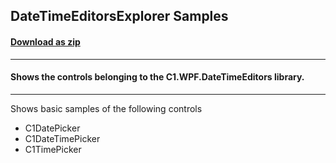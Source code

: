 ## DateTimeEditorsExplorer Samples
#### [Download as zip](https://downgit.github.io/#/home?url=https://github.com/GrapeCity/ComponentOne-WPF-Samples/tree/master/NET_5/DateTimeEditors/DateTimeEditorsExplorer)
____
#### Shows the controls belonging to the C1.WPF.DateTimeEditors library.
____
Shows basic samples of the following controls

* C1DatePicker
* C1DateTimePicker
* C1TimePicker
